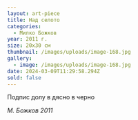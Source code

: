 ```yaml
---
layout: art-piece
title: Над селото
categories:
  - Милко Божков
year: 2011 г.
size: 20х30 см
thumbnail: /images/uploads/image-168.jpg
gallery:
  - image: /images/uploads/image-168.jpg
date: 2024-03-09T11:29:58.294Z
sold: false
---
```

Подпис долу в дясно в черно

*М. Божков 2011*
